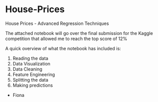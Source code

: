 # House-Prices
House Prices - Advanced Regression Techniques


The attached notebook will go over the final submission for the Kaggle competition that allowed me to reach the top score of 12%

A quick overview of what the notebook has included is:

1. Reading the data
2. Data Visualization 
3. Data Cleaning
4. Feature Engineering
5. Splitting the data
6. Making predictions


- Fiona
